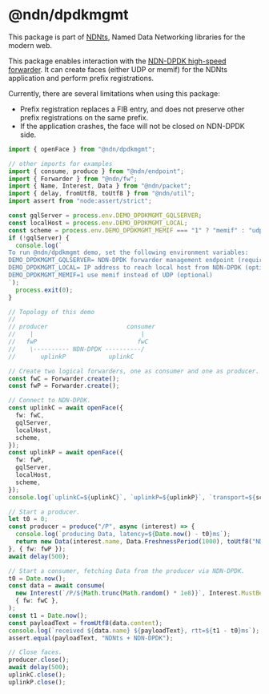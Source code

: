 # @ndn/dpdkmgmt

This package is part of [NDNts](https://yoursunny.com/p/NDNts/), Named Data Networking libraries for the modern web.

This package enables interaction with the [NDN-DPDK high-speed forwarder](https://github.com/usnistgov/ndn-dpdk).
It can create faces (either UDP or memif) for the NDNts application and perform prefix registrations.

Currently, there are several limitations when using this package:

* Prefix registration replaces a FIB entry, and does not preserve other prefix registrations on the same prefix.
* If the application crashes, the face will not be closed on NDN-DPDK side.

```ts
import { openFace } from "@ndn/dpdkmgmt";

// other imports for examples
import { consume, produce } from "@ndn/endpoint";
import { Forwarder } from "@ndn/fw";
import { Name, Interest, Data } from "@ndn/packet";
import { delay, fromUtf8, toUtf8 } from "@ndn/util";
import assert from "node:assert/strict";

const gqlServer = process.env.DEMO_DPDKMGMT_GQLSERVER;
const localHost = process.env.DEMO_DPDKMGMT_LOCAL;
const scheme = process.env.DEMO_DPDKMGMT_MEMIF === "1" ? "memif" : "udp";
if (!gqlServer) {
  console.log(`
To run @ndn/dpdkmgmt demo, set the following environment variables:
DEMO_DPDKMGMT_GQLSERVER= NDN-DPDK forwarder management endpoint (required)
DEMO_DPDKMGMT_LOCAL= IP address to reach local host from NDN-DPDK (optional)
DEMO_DPDKMGMT_MEMIF=1 use memif instead of UDP (optional)
`);
  process.exit(0);
}

// Topology of this demo
//
// producer                      consumer
//    |                              |
//   fwP                            fwC
//    \---------- NDN-DPDK ----------/
//       uplinkP            uplinkC

// Create two logical forwarders, one as consumer and one as producer.
const fwC = Forwarder.create();
const fwP = Forwarder.create();

// Connect to NDN-DPDK.
const uplinkC = await openFace({
  fw: fwC,
  gqlServer,
  localHost,
  scheme,
});
const uplinkP = await openFace({
  fw: fwP,
  gqlServer,
  localHost,
  scheme,
});
console.log(`uplinkC=${uplinkC}`, `uplinkP=${uplinkP}`, `transport=${scheme}`);

// Start a producer.
let t0 = 0;
const producer = produce("/P", async (interest) => {
  console.log(`producing Data, latency=${Date.now() - t0}ms`);
  return new Data(interest.name, Data.FreshnessPeriod(1000), toUtf8("NDNts + NDN-DPDK"));
}, { fw: fwP });
await delay(500);

// Start a consumer, fetching Data from the producer via NDN-DPDK.
t0 = Date.now();
const data = await consume(
  new Interest(`/P/${Math.trunc(Math.random() * 1e8)}`, Interest.MustBeFresh),
  { fw: fwC },
);
const t1 = Date.now();
const payloadText = fromUtf8(data.content);
console.log(`received ${data.name} ${payloadText}, rtt=${t1 - t0}ms`);
assert.equal(payloadText, "NDNts + NDN-DPDK");

// Close faces.
producer.close();
await delay(500);
uplinkC.close();
uplinkP.close();
```
